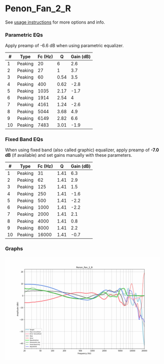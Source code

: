 # Penon_Fan_2_R
See [usage instructions](https://github.com/jaakkopasanen/AutoEq#usage) for more options and info.

### Parametric EQs
Apply preamp of -6.6 dB when using parametric equalizer.

|   # | Type    |   Fc (Hz) |    Q |   Gain (dB) |
|-----|---------|-----------|------|-------------|
|   1 | Peaking |        20 | 6    |         2.6 |
|   2 | Peaking |        27 | 1    |         3.7 |
|   3 | Peaking |        60 | 0.54 |         3.5 |
|   4 | Peaking |       400 | 0.62 |        -2.8 |
|   5 | Peaking |      1035 | 2.17 |        -1.7 |
|   6 | Peaking |      1914 | 2.54 |         4   |
|   7 | Peaking |      4161 | 1.24 |        -2.6 |
|   8 | Peaking |      5044 | 3.68 |         4.9 |
|   9 | Peaking |      6149 | 2.82 |         6.6 |
|  10 | Peaking |      7483 | 3.01 |        -1.9 |

### Fixed Band EQs
When using fixed band (also called graphic) equalizer, apply preamp of **-7.0 dB** (if available) and set gains manually with these parameters.

|   # | Type    |   Fc (Hz) |    Q |   Gain (dB) |
|-----|---------|-----------|------|-------------|
|   1 | Peaking |        31 | 1.41 |         6.3 |
|   2 | Peaking |        62 | 1.41 |         2.9 |
|   3 | Peaking |       125 | 1.41 |         1.5 |
|   4 | Peaking |       250 | 1.41 |        -1.6 |
|   5 | Peaking |       500 | 1.41 |        -2.2 |
|   6 | Peaking |      1000 | 1.41 |        -2.2 |
|   7 | Peaking |      2000 | 1.41 |         2.1 |
|   8 | Peaking |      4000 | 1.41 |         0.8 |
|   9 | Peaking |      8000 | 1.41 |         2.2 |
|  10 | Peaking |     16000 | 1.41 |        -0.7 |

### Graphs
![](./Penon_Fan_2_R.png)
